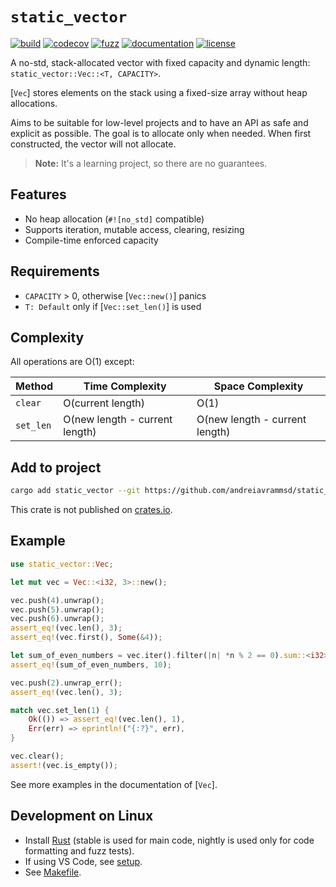 # `static_vector`

[![build](https://github.com/andreiavrammsd/static_vector.rs/workflows/CI/badge.svg)](https://github.com/andreiavrammsd/static_vector.rs/actions/workflows/ci.yml)
[![codecov](https://codecov.io/gh/andreiavrammsd/static_vector.rs/graph/badge.svg?token=pCcpya0mZC)](https://codecov.io/gh/andreiavrammsd/static_vector.rs)
[![fuzz](https://github.com/andreiavrammsd/static_vector.rs/workflows/FUZZ/badge.svg)](https://github.com/andreiavrammsd/static_vector.rs/actions/workflows/fuzz.yml)
[![documentation](https://github.com/andreiavrammsd/static_vector.rs/workflows/DOC/badge.svg)](https://andreiavrammsd.github.io/static_vector.rs/)
[![license](https://img.shields.io/badge/License-MIT-blue.svg)](https://opensource.org/licenses/MIT)

A no-std, stack-allocated vector with fixed capacity and dynamic length: `static_vector::Vec::<T, CAPACITY>`.

[`Vec`] stores elements on the stack using a fixed-size array without heap allocations.

Aims to be suitable for low-level projects and to have an API as safe and explicit as possible.
The goal is to allocate only when needed. When first constructed, the vector will not allocate.

> **Note:** It's a learning project, so there are no guarantees.

## Features

- No heap allocation (`#![no_std]` compatible)
- Supports iteration, mutable access, clearing, resizing
- Compile-time enforced capacity

## Requirements
- `CAPACITY` > 0, otherwise [`Vec::new()`] panics 
- `T: Default` only if [`Vec::set_len()`] is used

## Complexity

All operations are O(1) except:

| Method      | Time Complexity                  | Space Complexity                |
|-------------|----------------------------------|---------------------------------|
| `clear`     | O(current length)                | O(1)                            |
| `set_len`   | O(new length - current length)   | O(new length - current length)  |

## Add to project

```bash
cargo add static_vector --git https://github.com/andreiavrammsd/static_vector.rs
```

This crate is not published on [crates.io](https://crates.io/).

## Example

```rust
use static_vector::Vec;

let mut vec = Vec::<i32, 3>::new();

vec.push(4).unwrap();
vec.push(5).unwrap();
vec.push(6).unwrap();
assert_eq!(vec.len(), 3);
assert_eq!(vec.first(), Some(&4));

let sum_of_even_numbers = vec.iter().filter(|n| *n % 2 == 0).sum::<i32>();
assert_eq!(sum_of_even_numbers, 10);

vec.push(2).unwrap_err();
assert_eq!(vec.len(), 3);

match vec.set_len(1) {
    Ok(()) => assert_eq!(vec.len(), 1),
    Err(err) => eprintln!("{:?}", err),
}

vec.clear();
assert!(vec.is_empty());
```

See more examples in the documentation of [`Vec`].

## Development on Linux

* Install [Rust](https://www.rust-lang.org/tools/install) (stable is used for main code, nightly is used only for code formatting and fuzz tests).
* If using VS Code, see [setup](https://github.com/andreiavrammsd/static_vector.rs/tree/master/.vscode).
* See [Makefile](https://github.com/andreiavrammsd/static_vector.rs/blob/master/Makefile).
